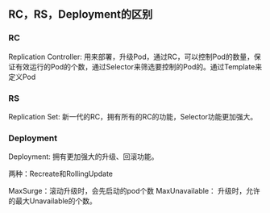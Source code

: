 ## RC，RS，Deployment的区别 ##

### RC ###
Replication Controller: 用来部署，升级Pod，通过RC，可以控制Pod的数量，保证有效运行的Pod的个数，通过Selector来筛选要控制的Pod的。通过Template来定义Pod

### RS ###
Replication Set: 新一代的RC，拥有所有的RC的功能，Selector功能更加强大。

### Deployment ###
Deployment: 拥有更加强大的升级、回滚功能。

两种：Recreate和RollingUpdate

MaxSurge：滚动升级时，会先启动的pod个数
MaxUnavailable： 升级时，允许的最大Unavailable的个数。